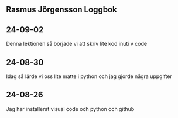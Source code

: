 Rasmus Jörgensson Loggbok
---------------------------
24-09-02
--------
Denna lektionen så började vi att skriv lite kod inuti v code

24-08-30
----------
Idag så lärde vi oss lite matte i python och jag gjorde några uppgifter

24-08-26
-------------
Jag har installerat visual code och python och github